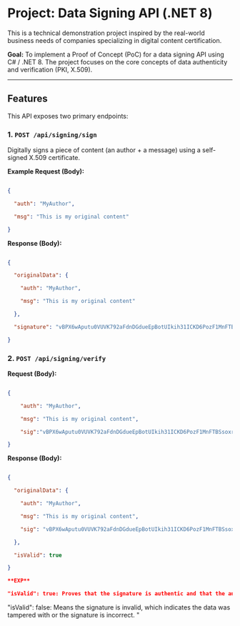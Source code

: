﻿# Project: Data Signing API (.NET 8)



This is a technical demonstration project inspired by the real-world business needs of companies specializing in digital content certification.



**Goal:** To implement a Proof of Concept (PoC) for a data signing API using C# / .NET 8. The project focuses on the core concepts of data authenticity and verification (PKI, X.509).



---



## Features



This API exposes two primary endpoints:



### 1. `POST /api/signing/sign`

Digitally signs a piece of content (an author + a message) using a self-signed X.509 certificate.



**Example Request (Body):**

```json

{

  "auth": "MyAuthor",

  "msg": "This is my original content"

}
```


**Response (Body):**

```json

{

  "originalData": {

    "auth": "MyAuthor",

    "msg": "This is my original content"

  },

  "signature": "vBPX6wAputu0VUVK792aFdnDGdueEpBotUIkih31ICKD6PozF1MnFTBSsoxrvOjtx+gdpt2o5Jlso4uYADyppc2O2UaxEGwEd+C1Ul6jY9gqy5o4sbpyBF+c2ESHcj51RoXAxdJA58fVdeBmTSfFvSUbOJyTd7OeYXbFRHm+bVaR8aDMG/D3aRteOSWVfO3pJNG8MCybnxq0Qrho7ORDVzFmSWVMn+FVG/POHQ6ENPDbrBFynPwYbLxlnL9/e4160LERsk+ICF2SohxoWKs1baFMgUZsdzpQdKurTolkwFP7+eBciNo95vViuGIA25RUc63hb/IogHhWm6IkppLxmA=="

}

```

### 2. `POST /api/signing/verify`

**Request (Body):**

```json

{

    "auth": "MyAuthor",

    "msg": "This is my original content",

    "sig":"vBPX6wAputu0VUVK792aFdnDGdueEpBotUIkih31ICKD6PozF1MnFTBSsoxrvOjtx+gdpt2o5Jlso4uYADyppc2O2UaxEGwEd+C1Ul6jY9gqy5o4sbpyBF+c2ESHcj51RoXAxdJA58fVdeBmTSfFvSUbOJyTd7OeYXbFRHm+bVaR8aDMG/D3aRteOSWVfO3pJNG8MCybnxq0Qrho7ORDVzFmSWVMn+FVG/POHQ6ENPDbrBFynPwYbLxlnL9/e4160LERsk+ICF2SohxoWKs1baFMgUZsdzpQdKurTolkwFP7+eBciNo95vViuGIA25RUc63hb/IogHhWm6IkppLxmA=="

}
```
**Response (Body):**

```json

{

  "originalData": {

    "auth": "MyAuthor",

    "msg": "This is my original content",

    "sig": "vBPX6wAputu0VUVK792aFdnDGdueEpBotUIkih31ICKD6PozF1MnFTBSsoxrvOjtx+gdpt2o5Jlso4uYADyppc2O2UaxEGwEd+C1Ul6jY9gqy5o4sbpyBF+c2ESHcj51RoXAxdJA58fVdeBmTSfFvSUbOJyTd7OeYXbFRHm+bVaR8aDMG/D3aRteOSWVfO3pJNG8MCybnxq0Qrho7ORDVzFmSWVMn+FVG/POHQ6ENPDbrBFynPwYbLxlnL9/e4160LERsk+ICF2SohxoWKs1baFMgUZsdzpQdKurTolkwFP7+eBciNo95vViuGIA25RUc63hb/IogHhWm6IkppLxmA=="

  },

  "isValid": true

}

**EXP**

"isValid": true: Proves that the signature is authentic and that the auth and msg data have not been changed.
```



"isValid": false: Means the signature is invalid, which indicates the data was tampered with or the signature is incorrect. "
